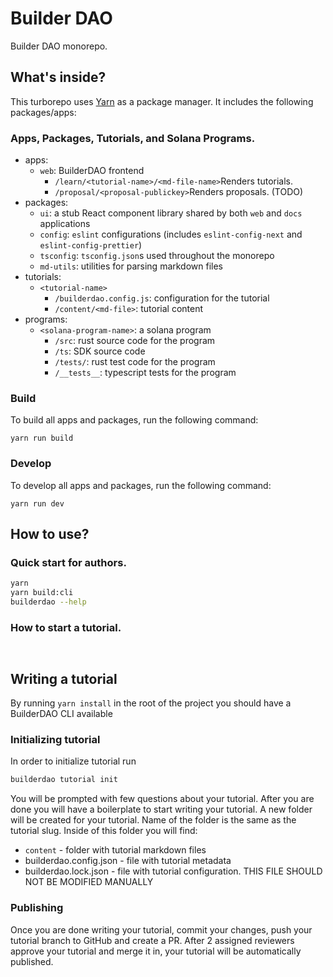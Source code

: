 # Builder DAO

Builder DAO monorepo.

## What's inside?

This turborepo uses [Yarn](https://classic.yarnpkg.com/lang/en/) as a package manager. It includes the following packages/apps:

### Apps, Packages, Tutorials, and Solana Programs.

- apps:
  - `web`: BuilderDAO frontend
    - `/learn/<tutorial-name>/<md-file-name>`Renders tutorials.
    - `/proposal/<proposal-publickey>`Renders proposals. (TODO)
- packages:
  - `ui`: a stub React component library shared by both `web` and `docs` applications
  - `config`: `eslint` configurations (includes `eslint-config-next` and `eslint-config-prettier`)
  - `tsconfig`: `tsconfig.json`s used throughout the monorepo
  - `md-utils`: utilities for parsing markdown files
- tutorials:
  - `<tutorial-name>`
    - `/builderdao.config.js`: configuration for the tutorial
    - `/content/<md-file>`: tutorial content
- programs:
  - `<solana-program-name>`: a solana program
    - `/src`: rust source code for the program
    - `/ts`: SDK source code
    - `/tests/`: rust test code for the program
    - `/__tests__`: typescript tests for the program

### Build

To build all apps and packages, run the following command:

```
yarn run build
```

### Develop

To develop all apps and packages, run the following command:

```
yarn run dev
```

## How to use?

### Quick start for authors.

```bash
yarn
yarn build:cli
builderdao --help
```
### How to start a tutorial.
```


```




## Writing a tutorial

By running `yarn install` in the root of the project you should have a BuilderDAO CLI available

### Initializing tutorial

In order to initialize tutorial run

```bash
builderdao tutorial init
```

You will be prompted with few questions about your tutorial. After you are done you will have a boilerplate to start writing your tutorial.
A new folder will be created for your tutorial. Name of the folder is the same as the tutorial slug.
Inside of this folder you will find:
- `content` - folder with tutorial markdown files
- builderdao.config.json - file with tutorial metadata
- builderdao.lock.json - file with tutorial configuration. THIS FILE SHOULD NOT BE MODIFIED MANUALLY

### Publishing

Once you are done writing your tutorial, commit your changes, push your tutorial branch to GitHub and create a PR.
After 2 assigned reviewers approve your tutorial and merge it in, your tutorial will be automatically published.
